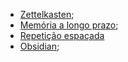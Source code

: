 
- [Zettelkasten](Zettelkasten);
- [Memória a longo prazo](Memória%20a%20longo%20prazo);
- [Repetição espaçada](Repetição%20espaçada.md)
- [Obsidian](src/obsidian);